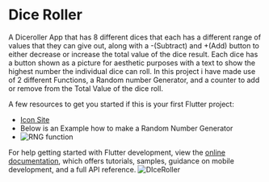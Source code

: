 # Dice Roller

A Diceroller App that has 8 different dices that each has a different range of values that they can give out, along with a -(Subtract) and +(Add) button to either decrease or increase the total value of the dice result.
Each dice has a button shown as a picture for aesthetic purposes with a text to show the highest number the individual dice can roll. In this project i have made use of 2 different Functions, a Random number Generator, and a counter to add or remove from the Total Value of the dice roll.



A few resources to get you started if this is your first Flutter project:

- [Icon Site](https://game-icons.net/)
- Below is an Example how to make a Random Number Generator
- ![RNG function](https://github.com/Liander2/Dice-Roller/assets/150666994/e05ef342-c951-40cd-88f4-a7a6950408d9)




For help getting started with Flutter development, view the
[online documentation](https://docs.flutter.dev/), which offers tutorials,
samples, guidance on mobile development, and a full API reference.
![DIceRoller](https://github.com/Liander2/Dice-Roller/assets/150666994/fb82c3b3-13a7-4c0c-a84f-bb85faa7eaf9)
